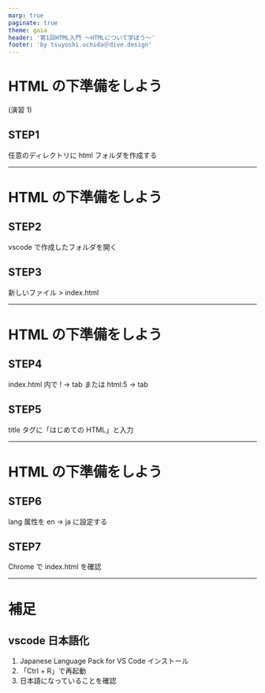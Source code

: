 ```yaml
---
marp: true
paginate: true
theme: gaia
header: '第1回HTML入門 ～HTMLについて学ぼう～'
footer: 'by tsuyoshi.uchida＠dive.design'
---
```


# HTML の下準備をしよう

(演習 1)

## STEP1

任意のディレクトリに html フォルダを作成する

---

# HTML の下準備をしよう

## STEP2

vscode で作成したフォルダを開く

## STEP3

新しいファイル > index.html

---

# HTML の下準備をしよう

## STEP4

index.html 内で ! → tab
または html:5 → tab

## STEP5

title タグに「はじめての HTML」と入力

---

# HTML の下準備をしよう

## STEP6

lang 属性を en → ja に設定する

## STEP7

Chrome で index.html を確認

---

# 補足

## vscode 日本語化

1. Japanese Language Pack for VS Code インストール
2. 「Ctrl + R」で再起動
3. 日本語になっていることを確認
